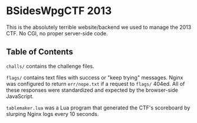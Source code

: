 BSidesWpgCTF 2013
=================

This is the absolutely terrible website/backend we used to manage the 2013 CTF. No CGI, no proper server-side code.

Table of Contents
-----------

`challs/` contains the challenge files.

`flags/` contains text files with success or "keep trying" messages. Nginx was configured to return `err/nope.txt` if a request to `flags/` 404ed.
All of these responses were standardized and expected by the browser-side JavaScript.

`tablemaker.lua` was a Lua program that generated the CTF's scoreboard by slurping Nginx logs every 10 seconds.
